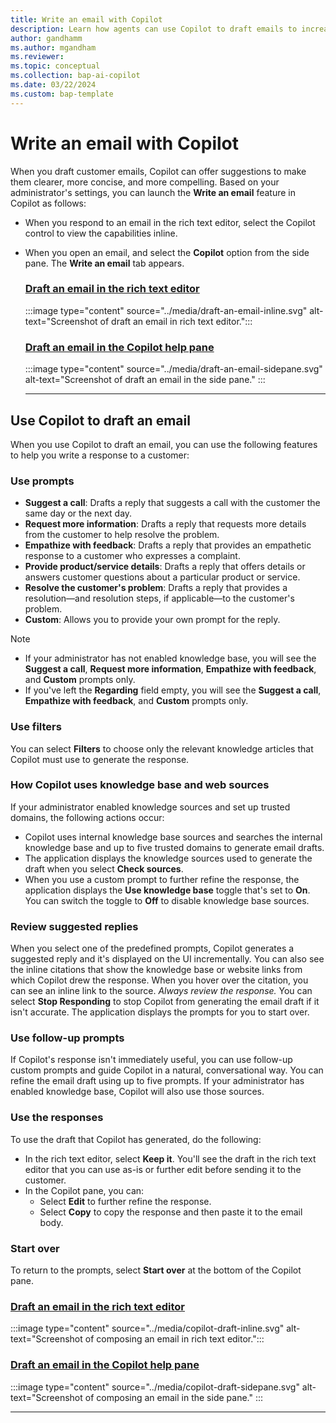 ```yaml
---
title: Write an email with Copilot
description: Learn how agents can use Copilot to draft emails to increase productivity.
author: gandhamm
ms.author: mgandham
ms.reviewer: 
ms.topic: conceptual
ms.collection: bap-ai-copilot
ms.date: 03/22/2024
ms.custom: bap-template 
---
```


# Write an email with Copilot

When you draft customer emails, Copilot can offer suggestions to make them clearer, more concise, and more compelling. Based on your administrator's settings, you can launch the **Write an email** feature in Copilot as follows:

- When you respond to an email in the rich text editor, select the Copilot control to view the capabilities inline.
- When you open an email, and select the **Copilot** option from the side pane. The **Write an email** tab appears.

  ### [Draft an email in the rich text editor](#tab/richtexteditor)

    :::image type="content" source="../media/draft-an-email-inline.svg" alt-text="Screenshot of draft an email in rich text editor.":::


  ### [Draft an email in the Copilot help pane](#tab/copilothelppane)

    :::image type="content" source="../media/draft-an-email-sidepane.svg" alt-text="Screenshot of draft an email in the side pane." :::

   ---

## Use Copilot to draft an email

When you use Copilot to draft an email, you can use the following features to help you write a response to a customer:

### Use prompts

- **Suggest a call**: Drafts a reply that suggests a call with the customer the same day or the next day.
- **Request more information**: Drafts a reply that requests more details from the customer to help resolve the problem.
- **Empathize with feedback**: Drafts a reply that provides an empathetic response to a customer who expresses a complaint.
- **Provide product/service details**: Drafts a reply that offers details or answers customer questions about a particular product or service.
- **Resolve the customer's problem**: Drafts a reply that provides a resolution&mdash;and resolution steps, if applicable&mdash;to the customer's problem.
- **Custom**: Allows you to provide your own prompt for the reply.

> [!NOTE]
> - If your administrator has not enabled knowledge base, you will see the **Suggest a call**, **Request more information**, **Empathize with feedback**, and **Custom** prompts only.
> - If you've left the **Regarding** field empty, you will see the **Suggest a call**, **Empathize with feedback**, and **Custom** prompts only.


### Use filters

You can select **Filters** to choose only the relevant knowledge articles that Copilot must use to generate the response.

### How Copilot uses knowledge base and web sources

If your administrator enabled knowledge sources and set up trusted domains, the following actions occur:
-  Copilot uses internal knowledge base sources and searches the internal knowledge base and up to five trusted domains to generate email drafts. 
- The application displays the knowledge sources used to generate the draft when you select **Check sources**.
- When you use a custom prompt to further refine the response, the application displays the **Use knowledge base** toggle that's set to **On**. You can switch the toggle to **Off** to disable knowledge base sources.

### Review suggested replies

When you select one of the predefined prompts, Copilot generates a suggested reply and it's displayed on the UI incrementally. You can also see the inline citations that show the knowledge base or website links from which Copilot drew the response. When you hover over the citation, you can see an inline link to the source. *Always review the response.* You can select **Stop Responding** to stop Copilot from generating the email draft if it isn't accurate. The application displays the prompts for you to start over. 

### Use follow-up prompts

If Copilot's response isn't immediately useful, you can use follow-up custom prompts and guide Copilot in a natural, conversational way. You can refine the email draft using up to five prompts. If your administrator has enabled knowledge base, Copilot will also use those sources.

### Use the responses

To use the draft that Copilot has generated, do the following:
- In the rich text editor, select **Keep it**. You'll see the draft in the rich text editor that you can use as-is or further edit before sending it to the customer.
- In the Copilot pane, you can:
    - Select **Edit** to further refine the response.
    - Select **Copy** to copy the response and then paste it to the email body.

### Start over

To return to the prompts, select **Start over** at the bottom of the Copilot pane.


### [Draft an email in the rich text editor](#tab/richtexteditor)

   :::image type="content" source="../media/copilot-draft-inline.svg" alt-text="Screenshot of composing an email in rich text editor."::: 


### [Draft an email in the Copilot help pane](#tab/copilothelppane)

   :::image type="content" source="../media/copilot-draft-sidepane.svg" alt-text="Screenshot of composing an email in the side pane." ::: 

  
  ---
